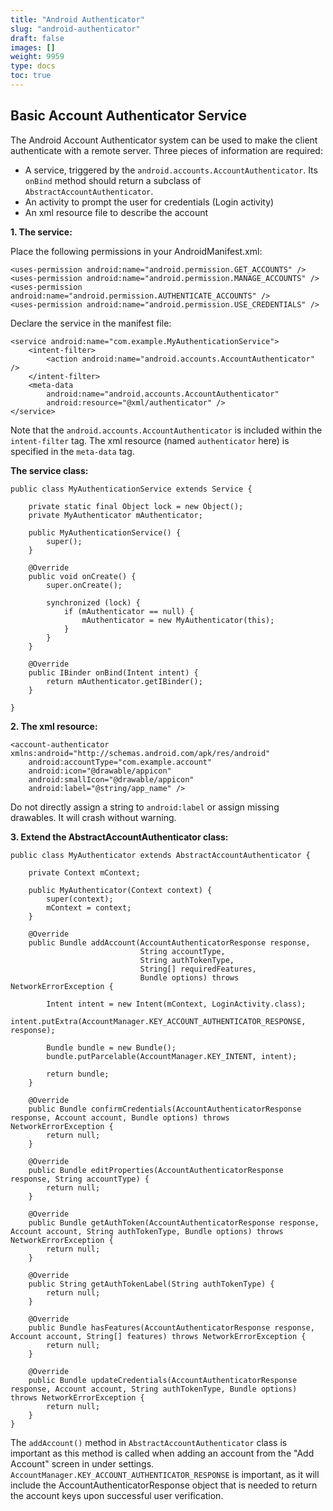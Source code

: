 ```yaml
---
title: "Android Authenticator"
slug: "android-authenticator"
draft: false
images: []
weight: 9959
type: docs
toc: true
---
```


## Basic Account Authenticator Service
The Android Account Authenticator system can be used to make the client authenticate with a remote server. Three pieces of information are required:

- A service, triggered by the `android.accounts.AccountAuthenticator`. Its `onBind` method should return a subclass of `AbstractAccountAuthenticator`.
- An activity to prompt the user for credentials (Login activity)
- An xml resource file to describe the account

**1. The service:**

Place the following permissions in your AndroidManifest.xml:

    <uses-permission android:name="android.permission.GET_ACCOUNTS" />
    <uses-permission android:name="android.permission.MANAGE_ACCOUNTS" />
    <uses-permission android:name="android.permission.AUTHENTICATE_ACCOUNTS" />
    <uses-permission android:name="android.permission.USE_CREDENTIALS" />

Declare the service in the manifest file:

    <service android:name="com.example.MyAuthenticationService">
        <intent-filter>
            <action android:name="android.accounts.AccountAuthenticator" />
        </intent-filter>
        <meta-data
            android:name="android.accounts.AccountAuthenticator"
            android:resource="@xml/authenticator" />
    </service>

Note that the `android.accounts.AccountAuthenticator` is included within the `intent-filter` tag. The xml resource (named `authenticator` here) is specified in the `meta-data` tag.

**The service class:**

    public class MyAuthenticationService extends Service {
    
        private static final Object lock = new Object();
        private MyAuthenticator mAuthenticator;
    
        public MyAuthenticationService() {
            super();
        }
    
        @Override
        public void onCreate() {
            super.onCreate();
    
            synchronized (lock) {
                if (mAuthenticator == null) {
                    mAuthenticator = new MyAuthenticator(this);
                }
            }
        }
    
        @Override
        public IBinder onBind(Intent intent) {
            return mAuthenticator.getIBinder();
        }
    
    }

**2. The xml resource:**
<?xml version="1.0" encoding="utf-8"?>
    <account-authenticator xmlns:android="http://schemas.android.com/apk/res/android"
        android:accountType="com.example.account"
        android:icon="@drawable/appicon"
        android:smallIcon="@drawable/appicon"
        android:label="@string/app_name" />

Do not directly assign a string to `android:label` or assign missing drawables. It will crash without warning.

**3. Extend the AbstractAccountAuthenticator class:**

    public class MyAuthenticator extends AbstractAccountAuthenticator {

        private Context mContext;

        public MyAuthenticator(Context context) {
            super(context);
            mContext = context;
        }

        @Override
        public Bundle addAccount(AccountAuthenticatorResponse response,
                                 String accountType,
                                 String authTokenType,
                                 String[] requiredFeatures,
                                 Bundle options) throws NetworkErrorException {

            Intent intent = new Intent(mContext, LoginActivity.class);
            intent.putExtra(AccountManager.KEY_ACCOUNT_AUTHENTICATOR_RESPONSE, response);

            Bundle bundle = new Bundle();
            bundle.putParcelable(AccountManager.KEY_INTENT, intent);

            return bundle;
        }

        @Override
        public Bundle confirmCredentials(AccountAuthenticatorResponse response, Account account, Bundle options) throws NetworkErrorException {
            return null;
        }

        @Override
        public Bundle editProperties(AccountAuthenticatorResponse response, String accountType) {
            return null;
        }

        @Override
        public Bundle getAuthToken(AccountAuthenticatorResponse response, Account account, String authTokenType, Bundle options) throws NetworkErrorException {
            return null;
        }

        @Override
        public String getAuthTokenLabel(String authTokenType) {
            return null;
        }

        @Override
        public Bundle hasFeatures(AccountAuthenticatorResponse response, Account account, String[] features) throws NetworkErrorException {
            return null;
        }

        @Override
        public Bundle updateCredentials(AccountAuthenticatorResponse response, Account account, String authTokenType, Bundle options) throws NetworkErrorException {
            return null;
        }
    }

The `addAccount()` method in `AbstractAccountAuthenticator` class is important as this method is called when adding an account from the "Add Account" screen in under settings. `AccountManager.KEY_ACCOUNT_AUTHENTICATOR_RESPONSE` is important, as it will include the AccountAuthenticatorResponse object that is needed to return the account keys upon successful user verification.




